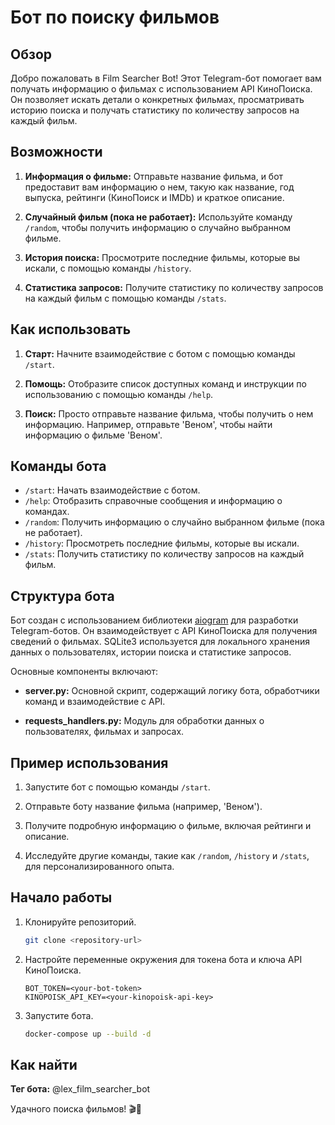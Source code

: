 # Бот по поиску фильмов

## Обзор

Добро пожаловать в Film Searcher Bot! Этот Telegram-бот помогает вам получать информацию о фильмах с использованием API КиноПоиска. Он позволяет искать детали о конкретных фильмах, просматривать историю поиска и получать статистику по количеству запросов на каждый фильм.

## Возможности

1. **Информация о фильме:** Отправьте название фильма, и бот предоставит вам информацию о нем, такую как название, год выпуска, рейтинги (КиноПоиск и IMDb) и краткое описание.

2. **Случайный фильм (пока не работает):** Используйте команду `/random`, чтобы получить информацию о случайно выбранном фильме.

3. **История поиска:** Просмотрите последние фильмы, которые вы искали, с помощью команды `/history`.

4. **Статистика запросов:** Получите статистику по количеству запросов на каждый фильм с помощью команды `/stats`.

## Как использовать

1. **Старт:** Начните взаимодействие с ботом с помощью команды `/start`.

2. **Помощь:** Отобразите список доступных команд и инструкции по использованию с помощью команды `/help`.

3. **Поиск:** Просто отправьте название фильма, чтобы получить о нем информацию. Например, отправьте 'Веном', чтобы найти информацию о фильме 'Веном'.

## Команды бота

- `/start`: Начать взаимодействие с ботом.
- `/help`: Отобразить справочные сообщения и информацию о командах.
- `/random`: Получить информацию о случайно выбранном фильме (пока не работает).
- `/history`: Просмотреть последние фильмы, которые вы искали.
- `/stats`: Получить статистику по количеству запросов на каждый фильм.

## Структура бота

Бот создан с использованием библиотеки [aiogram](https://docs.aiogram.dev/) для разработки Telegram-ботов. Он взаимодействует с API КиноПоиска для получения сведений о фильмах. SQLite3 используется для локального хранения данных о пользователях, истории поиска и статистике запросов.

Основные компоненты включают:

- **server.py:** Основной скрипт, содержащий логику бота, обработчики команд и взаимодействие с API.

- **requests_handlers.py:** Модуль для обработки данных о пользователях, фильмах и запросах.

## Пример использования

1. Запустите бот с помощью команды `/start`.

2. Отправьте боту название фильма (например, 'Веном').

3. Получите подробную информацию о фильме, включая рейтинги и описание.

4. Исследуйте другие команды, такие как `/random`, `/history` и `/stats`, для персонализированного опыта.

## Начало работы

1. Клонируйте репозиторий.

   ```bash
   git clone <repository-url>
   ```


2. Настройте переменные окружения для токена бота и ключа API КиноПоиска.

   ```env
   BOT_TOKEN=<your-bot-token>
   KINOPOISK_API_KEY=<your-kinopoisk-api-key>
   ```

3. Запустите бота.

   ```bash
   docker-compose up --build -d
   ```

## Как найти

**Тег бота:** @lex_film_searcher_bot

Удачного поиска фильмов! 🎬🍿